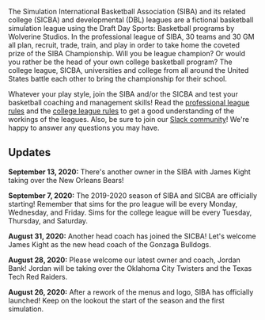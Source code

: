 The Simulation International Basketball Association (SIBA) and its related college (SICBA) and developmental (DBL) leagues are a fictional basketball simulation league using the Draft Day Sports: Basketball programs by Wolverine Studios. In the professional league of SIBA, 30 teams and 30 GM all plan, recruit, trade, train, and play in order to take home the coveted prize of the SIBA Championship. Will you be league champion? Or would you rather be the head of your own college basketball program? The college league, SICBA, universities and college from all around the United States battle each other to bring the championship for their school.

Whatever your play style, join the SIBA and/or the SICBA and test your basketball coaching and management skills! Read the [professional league rules](/siba/rules) and the [college league rules](/college/rules) to get a good understanding of the workings of the leagues. Also, be sure to join our [Slack community](https://join.slack.com/t/sibabball/shared_invite/zt-grkrrq9i-je57xB2Y7NGoPTh0GlKNNg)! We're happy to answer any questions you may have.

## Updates

**September 13, 2020:** There's another owner in the SIBA with James Kight taking over the New Orleans Bears!

**September 7, 2020:** The 2019-2020 season of SIBA and SICBA are officially starting! Remember that sims for the pro league will be every Monday, Wednesday, and Friday. Sims for the college league will be every Tuesday, Thursday, and Saturday.

**August 31, 2020:** Another head coach has joined the SICBA! Let's welcome James Kight as the new head coach of the Gonzaga Bulldogs.

**August 28, 2020:** Please welcome our latest owner and coach, Jordan Bank! Jordan will be taking over the Oklahoma City Twisters and the Texas Tech Red Raiders.

**August 26, 2020:** After a rework of the menus and logo, SIBA has officially launched! Keep on the lookout the start of the season and the first simulation.

